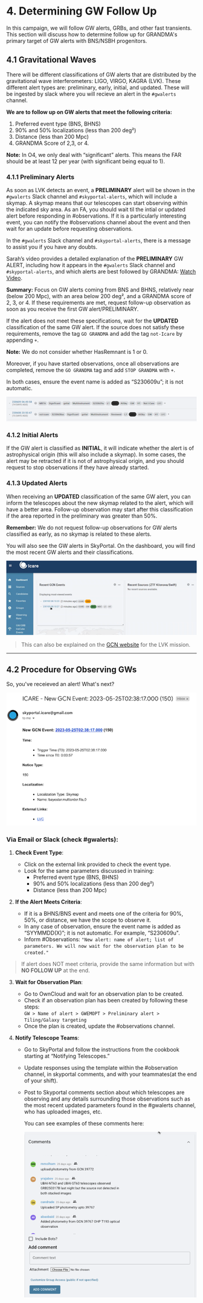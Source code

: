 # 4. Determining GW Follow Up

In this campaign, we will follow GW alerts, GRBs, and other fast transients. This section will discuss how to determine follow up for GRANDMA's primary target of GW alerts with BNS/NSBH progenitors.

## 4.1 Gravitational Waves 

There will be different classifications of GW alerts that are distributed by the gravitational wave interferometers: LIGO, VIRGO, KAGRA (LVK). These different alert types are: preliminary, early, initial, and updated. These will be ingested by slack where you will recieve an alert in the `#gwalerts` channel. 

**We are to follow up on GW alerts that meet the following criteria:**
1. Preferred event type (BNS, BHNS)
2. 90% and 50% localizations (less than 200 deg²)
3. Distance (less than 200 Mpc)
4. GRANDMA Score of 2,3, or 4. 

**Note:** In O4, we only deal with “significant” alerts. This means the FAR should be at least 12 per year (with significant being equal to 1).

### 4.1.1 Preliminary Alerts

As soon as LVK detects an event, a **PRELIMINARY** alert will be shown in the `#gwalerts` Slack channel and `#skyportal-alerts`, which will include a skymap. A skymap means that our telescopes can start observing within the indicated sky area. As an FA, you should wait til the intial or updated alert before responding in #observations. If it is a particularly interesting event, you can notify the #observations channel about the event and then wait for an update before requesting observations. 

In the `#gwalerts` Slack channel and `#skyportal-alerts`, there is a message to assist you if you have any doubts.

Sarah’s video provides a detailed explanation of the **PRELIMINARY** GW ALERT, including how it appears in the `#gwalerts` Slack channel and `#skyportal-alerts`, and which alerts are best followed by GRANDMA: [Watch Video](https://www.youtube.com/watch?v=b0HGRygGzrE). 

**Summary:** Focus on GW alerts coming from BNS and BHNS, relatively near (below 200 Mpc), with an area below 200 deg², and a GRANDMA score of 2, 3, or 4. If these requirements are met, request follow-up observation as soon as you receive the first GW alert/PRELIMINARY.

If the alert does not meet these specifications, wait for the **UPDATED** classification of the same GW alert. If the source does not satisfy these requirements, remove the tag `GO GRANDMA` and add the tag `not-Icare` by appending `+`.

**Note:** We do not consider whether HasRemnant is 1 or 0.

Moreover, if you have started observations, once all observations are completed, remove the `GO GRANDMA` tag and add `STOP GRANDMA` with `+`.

In both cases, ensure the event name is added as “S230609u”; it is not automatic.

![Checking Alerts 1](media/check_ss1.png)

### 4.1.2 Initial Alerts

If the GW alert is classified as **INITIAL**, it will indicate whether the alert is of astrophysical origin (this will also include a skymap). In some cases, the alert may be retracted if it is not of astrophysical origin, and you should request to stop observations if they have already started.

### 4.1.3 Updated Alerts

When receiving an **UPDATED** classification of the same GW alert, you can inform the telescopes about the new skymap related to the alert, which will have a better area. Follow-up observation may start after this classification if the area reported in the preliminary was greater than 50%.

**Remember:** We do not request follow-up observations for GW alerts classified as early, as no skymap is related to these alerts.

You will also see the GW alerts in SkyPortal. On the dashboard, you will find the most recent GW alerts and their classifications.

![Checking Alerts 2](media/check_ss2.png)

> This can also be explained on the [GCN website](https://gcn.nasa.gov/missions/lvk) for the LVK mission.
---
## 4.2 Procedure for Observing GWs

So, you've receieved an alert! What's next? 

![Alert Example](media/alert_example.png)

### Via Email or Slack (check #gwalerts):

1. **Check Event Type**:
   - Click on the external link provided to check the event type.
   - Look for the same parameters discussed in training:
     - Preferred event type (BNS, BHNS)
     - 90% and 50% localizations (less than 200 deg²)
     - Distance (less than 200 Mpc)

2. **If the Alert Meets Criteria**:
   - If it is a BHNS/BNS event and meets one of the criteria for 90%, 50%, or distance, we have the scope to observe it.
   - In any case of observation, ensure the event name is added as “SYYMMDD(X)”; it is not automatic. For example, “S230609u".
   - Inform #Observations: `"New alert: name of alert; list of parameters. We will now wait for the observation plan to be created."`

> If alert does NOT meet criteria, provide the same information but with **NO FOLLOW UP** at the end. 
3. **Wait for Observation Plan**:
   - Go to OwnCloud and wait for an observation plan to be created.
   - Check if an observation plan has been created by following these steps:  
     `GW > Name of alert > GWEMOPT > Preliminary alert > Tiling/Galaxy targeting`
   - Once the plan is created, update the #observations channel.

4. **Notify Telescope Teams**:
   - Go to SkyPortal and follow the instructions from the cookbook starting at “Notifying Telescopes.”
   - Update responses using the template within the #observation channel, in skyportal comments, and with your teammates(at the end of your shift).
   - Post to Skyportal comments section about which telescopes are observing and any details surrounding those observations such as the most recent updated parameters found in the #gwalerts channel, who has uploaded images, etc.
  
     You can see examples of these comments here:
     
     ![Screenshot of comments section on Skyportal.](media/Skyportalcomments.png)


